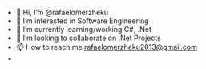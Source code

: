 - 👋 Hi, I’m @rafaelomerzheku
- 👀 I’m interested in Software Engineering
- 🌱 I’m currently learning/working C#, .Net
- 💞️ I’m looking to collaborate on .Net Projects
- 📫 How to reach me rafaelomerzheku2013@gmail.com
- 

<!---
rafaelomerzheku/rafaelomerzheku is a ✨ special ✨ repository because its `README.md` (this file) appears on your GitHub profile.
You can click the Preview link to take a look at your changes.
--->

